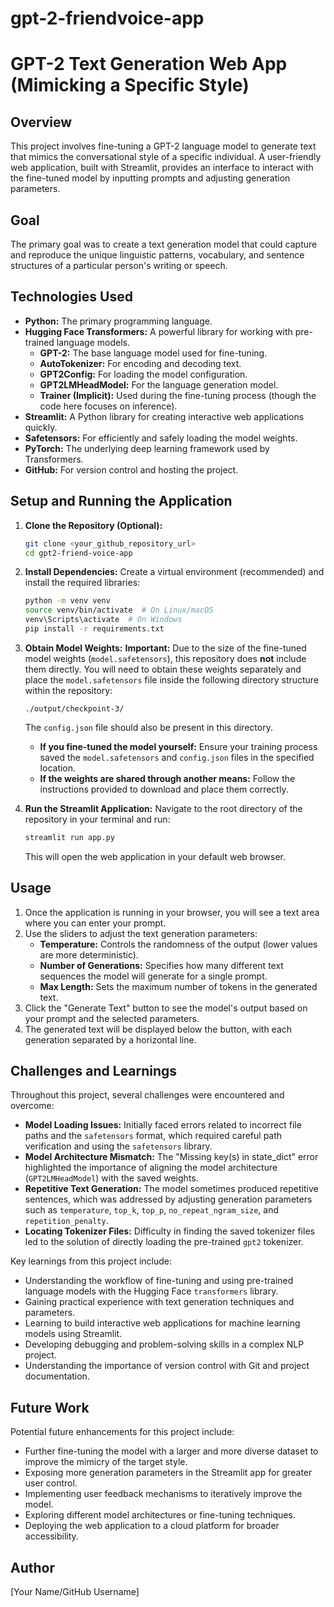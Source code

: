 # gpt-2-friendvoice-app
# GPT-2 Text Generation Web App (Mimicking a Specific Style)

## Overview

This project involves fine-tuning a GPT-2 language model to generate text that mimics the conversational style of a specific individual. A user-friendly web application, built with Streamlit, provides an interface to interact with the fine-tuned model by inputting prompts and adjusting generation parameters.

## Goal

The primary goal was to create a text generation model that could capture and reproduce the unique linguistic patterns, vocabulary, and sentence structures of a particular person's writing or speech.

## Technologies Used

* **Python:** The primary programming language.
* **Hugging Face Transformers:** A powerful library for working with pre-trained language models.
    * **GPT-2:** The base language model used for fine-tuning.
    * **AutoTokenizer:** For encoding and decoding text.
    * **GPT2Config:** For loading the model configuration.
    * **GPT2LMHeadModel:** For the language generation model.
    * **Trainer (Implicit):** Used during the fine-tuning process (though the code here focuses on inference).
* **Streamlit:** A Python library for creating interactive web applications quickly.
* **Safetensors:** For efficiently and safely loading the model weights.
* **PyTorch:** The underlying deep learning framework used by Transformers.
* **GitHub:** For version control and hosting the project.

## Setup and Running the Application

1.  **Clone the Repository (Optional):**
    ```bash
    git clone <your_github_repository_url>
    cd gpt2-friend-voice-app
    ```

2.  **Install Dependencies:**
    Create a virtual environment (recommended) and install the required libraries:
    ```bash
    python -m venv venv
    source venv/bin/activate  # On Linux/macOS
    venv\Scripts\activate  # On Windows
    pip install -r requirements.txt
    ```

3.  **Obtain Model Weights:**
    **Important:** Due to the size of the fine-tuned model weights (`model.safetensors`), this repository does **not** include them directly. You will need to obtain these weights separately and place the `model.safetensors` file inside the following directory structure within the repository:
    ```
    ./output/checkpoint-3/
    ```
    The `config.json` file should also be present in this directory.

    * **If you fine-tuned the model yourself:** Ensure your training process saved the `model.safetensors` and `config.json` files in the specified location.
    * **If the weights are shared through another means:** Follow the instructions provided to download and place them correctly.

4.  **Run the Streamlit Application:**
    Navigate to the root directory of the repository in your terminal and run:
    ```bash
    streamlit run app.py
    ```
    This will open the web application in your default web browser.

## Usage

1.  Once the application is running in your browser, you will see a text area where you can enter your prompt.
2.  Use the sliders to adjust the text generation parameters:
    * **Temperature:** Controls the randomness of the output (lower values are more deterministic).
    * **Number of Generations:** Specifies how many different text sequences the model will generate for a single prompt.
    * **Max Length:** Sets the maximum number of tokens in the generated text.
3.  Click the "Generate Text" button to see the model's output based on your prompt and the selected parameters.
4.  The generated text will be displayed below the button, with each generation separated by a horizontal line.

## Challenges and Learnings

Throughout this project, several challenges were encountered and overcome:

* **Model Loading Issues:** Initially faced errors related to incorrect file paths and the `safetensors` format, which required careful path verification and using the `safetensors` library.
* **Model Architecture Mismatch:** The "Missing key(s) in state\_dict" error highlighted the importance of aligning the model architecture (`GPT2LMHeadModel`) with the saved weights.
* **Repetitive Text Generation:** The model sometimes produced repetitive sentences, which was addressed by adjusting generation parameters such as `temperature`, `top_k`, `top_p`, `no_repeat_ngram_size`, and `repetition_penalty`.
* **Locating Tokenizer Files:** Difficulty in finding the saved tokenizer files led to the solution of directly loading the pre-trained `gpt2` tokenizer.

Key learnings from this project include:

* Understanding the workflow of fine-tuning and using pre-trained language models with the Hugging Face `transformers` library.
* Gaining practical experience with text generation techniques and parameters.
* Learning to build interactive web applications for machine learning models using Streamlit.
* Developing debugging and problem-solving skills in a complex NLP project.
* Understanding the importance of version control with Git and project documentation.

## Future Work

Potential future enhancements for this project include:

* Further fine-tuning the model with a larger and more diverse dataset to improve the mimicry of the target style.
* Exposing more generation parameters in the Streamlit app for greater user control.
* Implementing user feedback mechanisms to iteratively improve the model.
* Exploring different model architectures or fine-tuning techniques.
* Deploying the web application to a cloud platform for broader accessibility.

## Author

[Your Name/GitHub Username]
